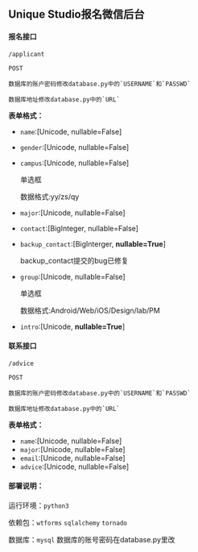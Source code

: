 ## Unique Studio报名微信后台

#### **报名接口**

	/applicant

	POST

	数据库的账户密码修改database.py中的`USERNAME`和`PASSWD`

	数据库地址修改database.py中的`URL`

**表单格式：**

- `name`:[Unicode, nullable=False]


- `gender`:[Unicode, nullable=False]


- `campus`:[Unicode, nullable=False]

	单选框

	数据格式:yy/zs/qy

- `major`:[Unicode, nullable=False]


- `contact`:[BigInteger, nullable=False]


- `backup_contact`:[BigInterger, **nullable=True**]
  
  backup_contact提交的bug已修复


- `group`:[Unicode, nullable=False]

	单选框

	数据格式:Android/Web/iOS/Design/lab/PM

- `intro`:[Unicode, **nullable=True**]

#### 联系接口

	/advice

	POST

	数据库的账户密码修改database.py中的`USERNAME`和`PASSWD`

	数据库地址修改database.py中的`URL`

**表单格式：**

- `name`:[Unicode, nullable=False]
- `major`:[Unicode, nullable=False]
- `email`:[Unicode, nullable=False]
- `advice`:[Unicode, nullable=False]



#### 部署说明：

运行环境：`python3`

依赖包：`wtforms` `sqlalchemy` `tornado`

数据库：`mysql` 数据库的账号密码在database.py里改